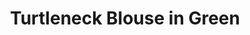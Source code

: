 ---
title: Turtleneck Blouse in Green
price: RUB 3,230

description: The base is made of fabric, and the yoke is made of jersey, so the two parts are contrast in texture while close in color. The neck has an invisible zipper on the back. 

composition: 70% polyester, 20% viscose, 10% elastane
sizes: Available in two sizes (S, M)  
---